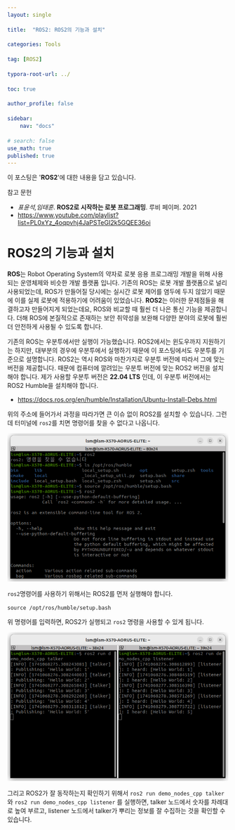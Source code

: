 ```yaml
---
layout: single

title:  "ROS2: ROS2의 기능과 설치"

categories: Tools

tag: [ROS2]

typora-root-url: ../

toc: true

author_profile: false

sidebar:
    nav: "docs"

# search: false
use_math: true
published: true
---
```






이 포스팅은 '**ROS2**'에 대한 내용을 담고 있습니다.



참고 문헌

- *표윤석,임태훈*. **ROS2로 시작하는 로봇 프로그래밍**. 루비 페이퍼. 2021
- <https://www.youtube.com/playlist?list=PL0xYz_4oqpvhj4JaPSTeGI2k5GQEE36oi>









# ROS2의 기능과 설치

**ROS**는 Robot Operating System의 약자로 로봇 응용 프로그래밍 개발을 위해 사용되는 운영체제와 비슷한 개발 플랫폼 입니다. 기존의 ROS는 로봇 개발 플랫폼으로 널리 사용되었는데, ROS가 만들어질 당시에는 실시간 로봇 제어를 염두에 두지 않았기 때문에 이를 실제 로봇에 적용하기에 어려움이 있었습니다. **ROS2**는 이러한 문제점들을 해결하고자 만들어지게 되었는데요, ROS와 비교할 때 훨씬 더 나은 통신 기능을 제공합니다. 더해 ROS에 본질적으로 존재하는 보안 취약성을 보완해 다양한 분야의 로봇에 훨씬 더 안전하게 사용될 수 있도록 합니다.

기존의 ROS는 우분투에서만 실행이 가능했습니다. ROS2에서는 윈도우까지 지원하기는 하지만, 대부분의 경우에 우분투에서 실행하기 때문에 이 포스팅에서도 우분투를 기준으로 설명합니다. ROS2는 역시 ROS와 마찬가지로 우분투 버전에 따라서 그에 맞는 버전을 제공합니다. 때문에 컴퓨터에 깔려있는 우분투 버전에 맞는 ROS2 버전을 설치해야 합니다. 제가 사용할 우분투 버전은 **22.04 LTS** 인데, 이 우분투 버전에서는 ROS2 Humble을 설치해야 합니다.

- <https://docs.ros.org/en/humble/Installation/Ubuntu-Install-Debs.html>



위의 주소에 들어가서 과정을 따라가면 큰 이슈 없이 ROS2를 설치할 수 있습니다. 그런데 터미널에 `ros2`를 치면 명령어를 찾을 수 없다고 나옵니다.



![001](/images/2025-02-26-ROS_01/001.png)

`ros2`명령어를 사용하기 위해서는 ROS2를 먼저 실행해야 합니다.

```
source /opt/ros/humble/setup.bash
```

위 명령어를 입력하면, ROS2가 실행되고 `ros2` 명령을 사용할 수 있게 됩니다.



![002](/images/2025-02-26-ROS_01/002.png)

그리고 ROS2가 잘 동작하는지 확인하기 위해서 `ros2 run demo_nodes_cpp talker`와 `ros2 run demo_nodes_cpp listener` 를 실행하면, talker 노드에서 숫자를 차례대로 높여 부르고, listener 노드에서 talker가 뿌리는 정보를 잘 수집하는 것을 확인할 수 있습니다. 

